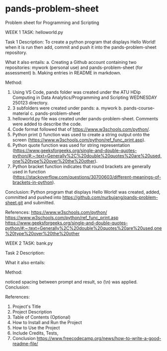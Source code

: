 # pands-problem-sheet
Problem sheet for Programming and Scripting

WEEK 1 TASK: helloworld.py

Task 1 Description:
To create a python program that displays Hello World! when it is run then add, commit and push it into the pands-problem-sheet repository.

What it also entails: 
a. Creating a Github account containing two repositories: mywork (personal use) and pands-problem-sheet (for assessment) 
b. Making entries in README in markdown. 

Method:
1. Using VS Code, pands folder was created under the ATU HDip Computing in Data Analytics/Programming and Scripting WEDNESDAY 250123 directory.
2. 3 subfolders were created under pands: a. mywork  b. pands-course-material  c. pands-problem-sheet
3. helloworld.py file was created under pands-problem-sheet. Comments were added to describe the code.
4. Code format followed that of https://www.w3schools.com/python/.
5. Python print () function was used to create a string output onto the screen (https://www.w3schools.com/python/ref_func_print.asp).
6. Python quote function was used for string representation (https://www.geeksforgeeks.org/single-and-double-quotes-python/#:~:text=Generally%2C%20double%20quotes%20are%20used,one%20type%20over%20the%20other).
7. Python bracket function indicates that round brackets are generally used in function (https://stackoverflow.com/questions/30700603/different-meanings-of-brackets-in-python).

Conclusion:
Python program that displays Hello World! was created, added, committed and pushed into https://github.com/nurbujang/pands-problem-sheet.git and submitted.

References:
https://www.w3schools.com/python/
https://www.w3schools.com/python/ref_func_print.asp
https://www.geeksforgeeks.org/single-and-double-quotes-python/#:~:text=Generally%2C%20double%20quotes%20are%20used,one%20type%20over%20the%20other

WEEK 2 TASK: bank.py

Task 2 Description:

What it also entails:

Method:

noticed spacing between prompt and result, so (\n) was applied.
Conclusion:

References:






1. Project's Title
2. Project Description
3. Table of Contents (Optional)
4. How to Install and Run the Project
5. How to Use the Project
6. Include Credits, Tests, 
7. Conclusion
https://www.freecodecamp.org/news/how-to-write-a-good-readme-file/
